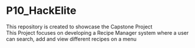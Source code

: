 # P10_HackElite
This repository is created to showcase the Capstone Project
<br>
This Project focuses on developing a Recipe Manager system where a user can search, add and view different recipes on a menu

